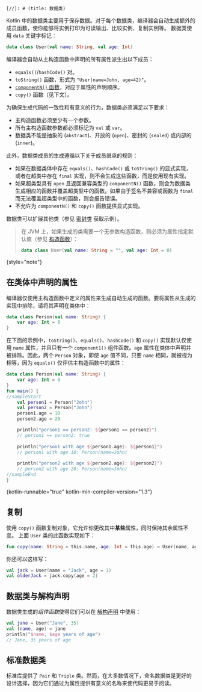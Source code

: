 `[//]: # (title: 数据类)`

Kotlin 中的数据类主要用于保存数据。对于每个数据类，编译器会自动生成额外的成员函数，使你能够将实例打印为可读输出、比较实例、复制实例等。
数据类使用 `data` 关键字标记：

```kotlin
data class User(val name: String, val age: Int)
```

编译器会自动从主构造函数中声明的所有属性派生出以下成员：

*   `equals()`/`hashCode()` 对。
*   `toString()` 函数，形式为 `"User(name=John, age=42)"`。
*   [`componentN()` 函数](destructuring-declarations.md)，对应于属性的声明顺序。
*   `copy()` 函数（见下文）。

为确保生成代码的一致性和有意义的行为，数据类必须满足以下要求：

*   主构造函数必须至少有一个参数。
*   所有主构造函数参数都必须标记为 `val` 或 `var`。
*   数据类不能是抽象的 (`abstract`)、开放的 (`open`)、密封的 (`sealed`) 或内部的 (`inner`)。

此外，数据类成员的生成遵循以下关于成员继承的规则：

*   如果在数据类体中存在 `equals()`、`hashCode()` 或 `toString()` 的显式实现，或者在超类中存在 `final` 实现，则不会生成这些函数，而是使用现有实现。
*   如果超类型具有 `open` 且返回兼容类型的 `componentN()` 函数，则会为数据类生成相应的函数并覆盖超类型中的函数。如果由于签名不兼容或函数为 `final` 而无法覆盖超类型中的函数，则会报告错误。
*   不允许为 `componentN()` 和 `copy()` 函数提供显式实现。

数据类可以扩展其他类（参见 [密封类](sealed-classes.md) 获取示例）。

> 在 JVM 上，如果生成的类需要一个无参数构造函数，则必须为属性指定默认值（参见 [构造函数](classes.md#constructors)）：
> 
> ```kotlin
> data class User(val name: String = "", val age: Int = 0)
> ```
>
{style="note"}

## 在类体中声明的属性

编译器仅使用主构造函数中定义的属性来生成自动生成的函数。要将属性从生成的实现中排除，请将其声明在类体中：

```kotlin
data class Person(val name: String) {
    var age: Int = 0
}
```

在下面的示例中，`toString()`、`equals()`、`hashCode()` 和 `copy()` 实现默认仅使用 `name` 属性，并且只有一个 `component1()` 组件函数。`age` 属性在类体中声明并被排除。因此，两个 `Person` 对象，即使 `age` 值不同，只要 `name` 相同，就被视为相等，因为 `equals()` 仅评估主构造函数中的属性：

```kotlin
data class Person(val name: String) {
    var age: Int = 0
}
fun main() {
//sampleStart
    val person1 = Person("John")
    val person2 = Person("John")
    person1.age = 10
    person2.age = 20

    println("person1 == person2: ${person1 == person2}")
    // person1 == person2: true
  
    println("person1 with age ${person1.age}: ${person1}")
    // person1 with age 10: Person(name=John)
  
    println("person2 with age ${person2.age}: ${person2}")
    // person2 with age 20: Person(name=John)
//sampleEnd
}
```
{kotlin-runnable="true" kotlin-min-compiler-version="1.3"}

## 复制

使用 `copy()` 函数复制对象，它允许你更改其中**某些**属性，同时保持其余属性不变。
上面 `User` 类的此函数实现如下：

```kotlin
fun copy(name: String = this.name, age: Int = this.age) = User(name, age)
```

你还可以这样写：

```kotlin
val jack = User(name = "Jack", age = 1)
val olderJack = jack.copy(age = 2)
```

## 数据类与解构声明

数据类生成的*组件函数*使得它们可以在 [解构声明](destructuring-declarations.md) 中使用：

```kotlin
val jane = User("Jane", 35)
val (name, age) = jane
println("$name, $age years of age") 
// Jane, 35 years of age
```

## 标准数据类

标准库提供了 `Pair` 和 `Triple` 类。然而，在大多数情况下，命名数据类是更好的设计选择，因为它们通过为属性提供有意义的名称来使代码更易于阅读。